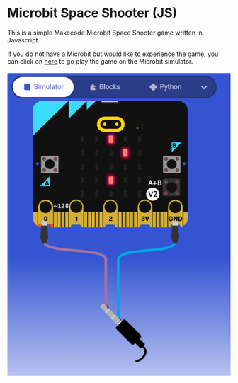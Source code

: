 # Microbit Space Shooter (JS)
This is a simple Makecode Microbit Space Shooter game written in Javascript.

If you do not have a Microbit but would like to experience the game, you can click on [here](https://makecode.microbit.org/_2Hy3Mz8wALjg) to go play the game on the Microbit simulator.
<br><br>
![](/javascript/SpaceShooterGame/game.png)
